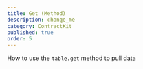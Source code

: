 ```yaml
---
title: Get (Method)
description: change_me
category: ContractKit
published: true
order: 5
---
```


How to use the `table.get` method to pull data

